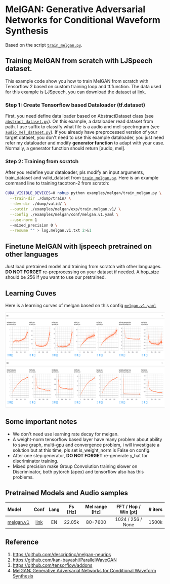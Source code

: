 # MelGAN: Generative Adversarial Networks for Conditional Waveform Synthesis
Based on the script [`train_melgan.py`](https://github.com/dathudeptrai/TensorflowTTS/blob/melgan-example/examples/melgan/train_melgan.py).

## Training MelGAN from scratch with LJSpeech dataset.
This example code show you how to train MelGAN from scratch with Tensorflow 2 based on custom training loop and tf.function. The data used for this example is LJSpeech, you can download the dataset at  [link](https://keithito.com/LJ-Speech-Dataset/).

### Step 1: Create Tensorflow based Dataloader (tf.dataset)
First, you need define data loader based on AbstractDataset class (see [`abstract_dataset.py`](https://github.com/dathudeptrai/TensorflowTTS/blob/tacotron-2-example/tensorflow_tts/datasets/abstract_dataset.py)). On this example, a dataloader read dataset from path. I use suffix to classify what file is a audio and mel-spectrogram (see [`audio_mel_dataset.py`](https://github.com/dathudeptrai/TensorflowTTS/blob/melgan-example/examples/melgan/audio_mel_dataset.py)). If you already have preprocessed version of your target dataset, you don't need to use this example dataloader, you just need refer my dataloader and modify **generator function** to adapt with your case. Normally, a generator function should return [audio, mel].

### Step 2: Training from scratch
After you redefine your dataloader, pls modify an input arguments, train_dataset and valid_dataset from [`train_melgan.py`](https://github.com/dathudeptrai/TensorflowTTS/blob/melgan-example/examples/melgan/train_melgan.py). Here is an example command line to training tacotron-2 from scratch:

```bash
CUDA_VISIBLE_DEVICES=0 nohup python examples/melgan/train_melgan.py \
  --train-dir ./dump/train/ \
  --dev-dir ./dump/valid/ \
  --outdir ./examples/melgan/exp/train.melgan.v1/ \
  --config ./examples/melgan/conf/melgan.v1.yaml \
  --use-norm 1
  --mixed_precision 0 \
  --resume "" > log.melgan.v1.txt 2>&1
```

## Finetune MelGAN with ljspeech pretrained on other languages
Just load pretrained model and training from scratch with other languages. **DO NOT FORGET** re-preprocessing on your dataset if needed. A hop_size should be 256 if you want to use our pretrained.

## Learning Cuves
Here is a learning curves of melgan based on this config [`melgan.v1.yaml`](https://github.com/dathudeptrai/TensorflowTTS/blob/melgan-example/examples/melgan/conf/melgan.v1.yaml)

<img src="fig/melgan.v1.png" height="300" width="2500">

## Some important notes
	
* We don't need use learning rate decay for melgan.
* A weight-norm tensorflow based layer have many problem about ability to save graph, multi-gpu and convergence problem, i will investigate a solution but at this time, pls set is_weight_norm is False on config.
* After one step generator, **DO NOT FORGET** re-generate y_hat for discriminator training.
* Mixed precision make Group Convolution training slower on Discriminator, both pytorch (apex) and tensorflow also has this problems.

## Pretrained Models and Audio samples
| Model                                                                                                          | Conf                                                                                                                        | Lang  | Fs [Hz] | Mel range [Hz] | FFT / Hop / Win [pt] | # iters |
| :------                                                                                                        | :---:                                                                                                                       | :---: | :----:  | :--------:     | :---------------:    | :-----: |
| [melgan.v1](https://drive.google.com/drive/u/1/folders/1mBwGVchwtNkgFsURl7g4nMiqx4gquAC2)             | [link](https://github.com/dathudeptrai/TensorflowTTS/blob/melgan-example/examples/melgan/conf/melgan.v1.yaml)          | EN    | 22.05k  | 80-7600        | 1024 / 256 / None    | 1500k    |


## Reference

1. https://github.com/descriptinc/melgan-neurips
2. https://github.com/kan-bayashi/ParallelWaveGAN
3. https://github.com/tensorflow/addons
4. [MelGAN: Generative Adversarial Networks for Conditional Waveform Synthesis](https://arxiv.org/abs/1910.06711)